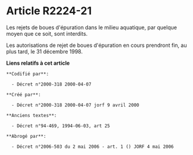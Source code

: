# Article R2224-21

Les rejets de boues d'épuration dans le milieu aquatique, par quelque moyen que ce soit, sont interdits.

Les autorisations de rejet de boues d'épuration en cours prendront fin, au plus tard, le 31 décembre 1998.

**Liens relatifs à cet article**

	**Codifié par**:

	  - Décret n°2000-318 2000-04-07

	**Créé par**:

	  - Décret n°2000-318 2000-04-07 jorf 9 avril 2000

	**Anciens textes**:

	  - Décret n°94-469, 1994-06-03, art 25

	**Abrogé par**:

	  - Décret n°2006-503 du 2 mai 2006 - art. 1 () JORF 4 mai 2006
